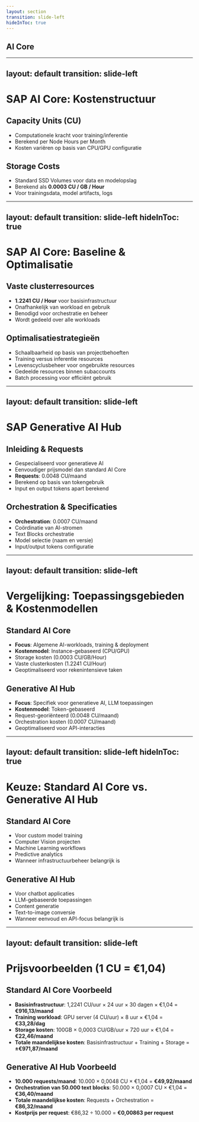 ```yaml
---
layout: section
transition: slide-left
hideInToc: true
---
```


## AI Core

<!-- 
  Darko
-->

---
layout: default
transition: slide-left
---

# SAP AI Core: Kostenstructuur

<div class="grid grid-cols-2 gap-6">
<div>

## Capacity Units (CU)
- Computationele kracht voor training/inferentie
- Berekend per Node Hours per Month
- Kosten variëren op basis van CPU/GPU configuratie

</div>
<div>

## Storage Costs
- Standard SSD Volumes voor data en modelopslag
- Berekend als **0.0003 CU / GB / Hour**
- Voor trainingsdata, model artifacts, logs

</div>
</div>

---
layout: default
transition: slide-left
hideInToc: true
---

# SAP AI Core: Baseline & Optimalisatie

<div class="grid grid-cols-2 gap-6">
<div>

## Vaste clusterresources
- **1.2241 CU / Hour** voor basisinfrastructuur
- Onafhankelijk van workload en gebruik
- Benodigd voor orchestratie en beheer
- Wordt gedeeld over alle workloads

</div>
<div>

## Optimalisatiestrategieën
- Schaalbaarheid op basis van projectbehoeften
- Training versus inferentie resources
- Levenscyclusbeheer voor ongebruikte resources
- Gedeelde resources binnen subaccounts
- Batch processing voor efficiënt gebruik

</div>
</div>

---
layout: default
transition: slide-left
---

# SAP Generative AI Hub

<div class="grid grid-cols-2 gap-6">
<div>

## Inleiding & Requests
- Gespecialiseerd voor generatieve AI
- Eenvoudiger prijsmodel dan standard AI Core
- **Requests**: 0.0048 CU/maand
- Berekend op basis van tokengebruik
- Input en output tokens apart berekend

</div>
<div>

## Orchestration & Specificaties
- **Orchestration**: 0.0007 CU/maand
- Coördinatie van AI-stromen
- Text Blocks orchestratie
- Model selectie (naam en versie)
- Input/output tokens configuratie

</div>
</div>

---
layout: default
transition: slide-left
---

# Vergelijking: Toepassingsgebieden & Kostenmodellen

<div class="grid grid-cols-2 gap-6">
<div>

## Standard AI Core
- **Focus**: Algemene AI-workloads, training & deployment
- **Kostenmodel**: Instance-gebaseerd (CPU/GPU)
- Storage kosten (0.0003 CU/GB/Hour)
- Vaste clusterkosten (1.2241 CU/Hour)
- Geoptimaliseerd voor rekenintensieve taken

</div>
<div>

## Generative AI Hub
- **Focus**: Specifiek voor generatieve AI, LLM toepassingen
- **Kostenmodel**: Token-gebaseerd
- Request-georiënteerd (0.0048 CU/maand)
- Orchestration kosten (0.0007 CU/maand)
- Geoptimaliseerd voor API-interacties

</div>
</div>

---
layout: default
transition: slide-left
hideInToc: true
---

# Keuze: Standard AI Core vs. Generative AI Hub

<div class="grid grid-cols-2 gap-6">
<div>

## Standard AI Core
- Voor custom model training
- Computer Vision projecten
- Machine Learning workflows
- Predictive analytics
- Wanneer infrastructuurbeheer belangrijk is

</div>
<div>

## Generative AI Hub
- Voor chatbot applicaties
- LLM-gebaseerde toepassingen
- Content generatie
- Text-to-image conversie
- Wanneer eenvoud en API-focus belangrijk is

</div>
</div>

---
layout: default
transition: slide-left
---

# Prijsvoorbeelden (1 CU = €1,04)

<div class="grid grid-cols-2 gap-6">
<div>

## Standard AI Core Voorbeeld
- **Basisinfrastructuur**: 
  1,2241 CU/uur × 24 uur × 30 dagen × €1,04 = **€916,13/maand**
- **Training workload**: 
  GPU server (4 CU/uur) × 8 uur × €1,04 = **€33,28/dag**
- **Storage kosten**: 
  100GB × 0,0003 CU/GB/uur × 720 uur × €1,04 = **€22,46/maand**
- **Totale maandelijkse kosten**: 
  Basisinfrastructuur + Training + Storage = **±€971,87/maand**

</div>
<div>

## Generative AI Hub Voorbeeld
- **10.000 requests/maand**:
  10.000 × 0,0048 CU × €1,04 = **€49,92/maand**
- **Orchestration van 50.000 text blocks**:
  50.000 × 0,0007 CU × €1,04 = **€36,40/maand**
- **Totale maandelijkse kosten**:
  Requests + Orchestration = **€86,32/maand**
- **Kostprijs per request**:
  €86,32 ÷ 10.000 = **€0,00863 per request**
 
</div>
</div>